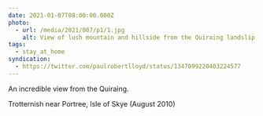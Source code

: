 ```yaml
---
date: 2021-01-07T08:00:00.000Z
photo:
  - url: /media/2021/007/p1/1.jpg
    alt: View of lush mountain and hillside from the Quiraing landslip.
tags:
  - stay_at_home
syndication:
  - https://twitter.com/paulrobertlloyd/status/1347099220403224577
---
```


An incredible view from the Quiraing.

Trotternish near Portree, Isle of Skye (August 2010)
